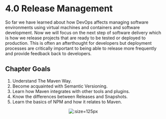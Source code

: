 # 4.0 Release Management

So far we have learned about how DevOps affects managing software environments using virtual machines and containers and software development. Now we will focus on the next step of software delivery which is how we release projects that are ready to be tested or deployed to production. This is often an afterthought for developers but deployment processes are critically important to being able to release more frequently and provide feedback back to developers. 

## Chapter Goals
 1. Understand The Maven Way.
 2. Become acquainted with Semantic Versioning.
 3. Learn how Maven integrates with other tools and plugins.
 4. Know the differences between Releases and Snapshots.
 5. Learn the basics of NPM and how it relates to Maven.

<center>

  ![](img4/goals.svg ':size=125px')

</center>
